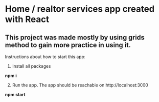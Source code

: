 # Home / realtor services app created with React

## This project was made mostly by using **grids** method to gain more practice in using it.

Instructions about how to start this app:

1. Install all packages

**npm i**

2. Run the app. The app should be reachable on http://localhost:3000

**npm start**

